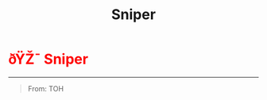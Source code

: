 ﻿---
lang: en-US
title: Sniper
prev: Saboteur
next: Trapster
---
# <font color="red">ðŸŽ¯ <b>Sniper</b></font> <Badge text="Killing" type="tip" vertical="middle"/>
---

> From: TOH


